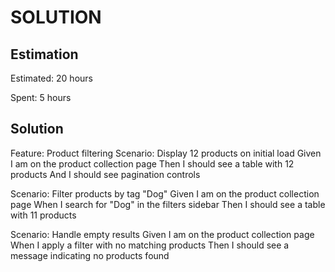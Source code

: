 SOLUTION
========

Estimation
----------
Estimated: 20 hours

Spent: 5 hours


Solution
--------
Feature: Product filtering
  Scenario: Display 12 products on initial load
    Given I am on the product collection page
    Then I should see a table with 12 products
    And I should see pagination controls

  Scenario: Filter products by tag "Dog"
    Given I am on the product collection page
    When I search for "Dog" in the filters sidebar
    Then I should see a table with 11 products

  Scenario: Handle empty results
    Given I am on the product collection page
    When I apply a filter with no matching products
    Then I should see a message indicating no products found